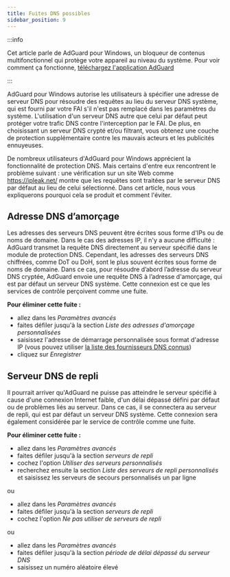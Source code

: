 ```yaml
---
title: Fuites DNS possibles
sidebar_position: 9
---
```


:::info

Cet article parle de AdGuard pour Windows, un bloqueur de contenus multifonctionnel qui protège votre appareil au niveau du système. Pour voir comment ça fonctionne, [téléchargez l'application AdGuard](https://agrd.io/download-kb-adblock)

:::

AdGuard pour Windows autorise les utilisateurs à spécifier une adresse de serveur DNS pour résoudre des requêtes au lieu du serveur DNS système, qui est fourni par votre FAI s'il n'est pas remplacé dans les paramètres du système. L'utilisation d'un serveur DNS autre que celui par défaut peut protéger votre trafic DNS contre l'interception par le FAI. De plus, en choisissant un serveur DNS crypté et/ou filtrant, vous obtenez une couche de protection supplémentaire contre les mauvais acteurs et les publicités ennuyeuses.

De nombreux utilisateurs d'AdGuard pour Windows apprécient la fonctionnalité de protection DNS. Mais certains d'entre eux rencontrent le problème suivant : une vérification sur un site Web comme https://ipleak.net/ montre que les requêtes sont traitées par le serveur DNS par défaut au lieu de celui sélectionné. Dans cet article, nous vous expliquerons pourquoi cela se produit et comment l'éviter.

## Adresse DNS d’amorçage

Les adresses des serveurs DNS peuvent être écrites sous forme d'IPs ou de noms de domaine. Dans le cas des adresses IP, il n'y a aucune difficulté : AdGuard transmet la requête DNS directement au serveur spécifié dans le module de protection DNS. Cependant, les adresses des serveurs DNS chiffrées, comme DoT ou DoH, sont le plus souvent écrites sous forme de noms de domaine. Dans ce cas, pour résoudre d’abord l’adresse du serveur DNS cryptée, AdGuard envoie une requête DNS à l’adresse d'amorçage, qui est par défaut un serveur DNS système. Cette connexion est ce que les services de contrôle perçoivent comme une fuite.

**Pour éliminer cette fuite :**

- allez dans les *Paramètres avancés*
- faites défiler jusqu'à la section *Liste des adresses d'amorçage personnalisées*
- saisissez l'adresse de démarrage personnalisée sous format d'adresse IP (vous pouvez utiliser [la liste des fournisseurs DNS connus](https://adguard-dns.io/kb/general/dns-providers/))
- cliquez sur *Enregistrer*

## Serveur DNS de repli

Il pourrait arriver qu'AdGuard ne puisse pas atteindre le serveur spécifié à cause d'une connexion Internet faible, d'un délai dépassé défini par défaut ou de problèmes liés au serveur. Dans ce cas, il se connectera au serveur de repli, qui est par défaut un serveur DNS système. Cette connexion sera également considérée par le service de contrôle comme une fuite.

**Pour éliminer cette fuite :**

- allez dans les *Paramètres avancés*
- faites défiler jusqu'à la section *serveurs de repli*
- cochez l'option *Utiliser des serveurs personnalisés*
- recherchez ensuite la section *Liste des serveurs de repli personnalisés* et saisissez les serveurs de secours personnalisés un par ligne

ou

- allez dans les *Paramètres avancés*
- faites défiler jusqu'à la section *serveurs de repli*
- cochez l'option *Ne pas utiliser de serveurs de repli*

ou

- allez dans les *Paramètres avancés*
- faites défiler jusqu'à la section *période de délai dépassé du serveur DNS*
- saisissez un numéro aléatoire élevé

